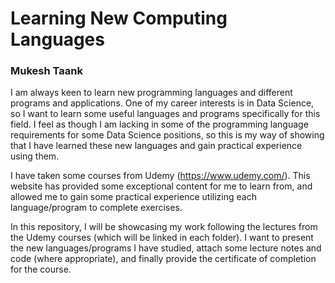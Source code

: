 # Learning New Computing Languages
### Mukesh Taank

I am always keen to learn new programming languages and different programs and applications. One of my career interests is in Data Science, so I want to learn some useful languages and programs specifically for this field. I feel as though I am lacking in some of the programming language requirements for some Data Science positions, so this is my way of showing that I have learned these new languages and gain practical experience using them.

I have taken some courses from Udemy (https://www.udemy.com/). This website has provided some exceptional content for me to learn from, and allowed me to gain some practical experience utilizing each language/program to complete exercises. 

In this repository, I will be showcasing my work following the lectures from the Udemy courses (which will be linked in each folder). I want to present the new languages/programs I have studied, attach some lecture notes and code (where appropriate), and finally provide the certificate of completion for the course.
